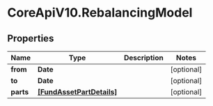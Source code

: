 # CoreApiV10.RebalancingModel

## Properties
Name | Type | Description | Notes
------------ | ------------- | ------------- | -------------
**from** | **Date** |  | [optional] 
**to** | **Date** |  | [optional] 
**parts** | [**[FundAssetPartDetails]**](FundAssetPartDetails.md) |  | [optional] 


